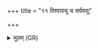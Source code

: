 +++
title = "११ विश्वावसू च सर्ववसू"

+++
<details><summary>मूलम् (GR)</summary>

विश्वावसू च सर्ववसू च ।  
तद् आप्नोति चाव च रुन्धे +++(note sandhi -e e-)+++  
एकादश्या रात्र्या एकादश्या समिधा ॥
</details>